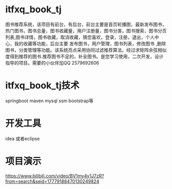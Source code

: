 # itfxq_book_tj
 图书推荐系统，该项目有前台，有后台，前台主要是首页轮播图，最新发布图书，热门图书，图书总量，图书收藏量，用户注册量，图书分类，图书搜索，图书分页列表,图书详情，图书收藏，取消收藏，猜您喜欢，登录，注册，退出，个人中心，我的收藏等功能，后台主要 发布图书，用户管理，图书列表，修改图书 ,删除图书，分类管理等功能。该系统亮点采用协同过滤推荐算法。经过求矩阵余弦相似度得到推荐的图书.推荐图书不足的，补全图书。是您学习使用，二次开发，设计指导的项目。需要的小伙伴加QQ 2579692606

 
# itfxq_book_tj技术

springboot
maven
mysql
ssm
bootstrap等

# 开发工具
idea 或者eclipse

# 项目演示
https://www.bilibili.com/video/BV1my4y1J7zR?from=search&seid=17779188470130249824
